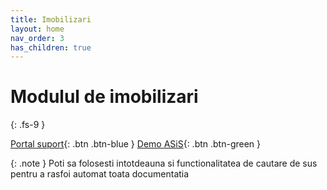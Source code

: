 ```yaml
---
title: Imobilizari
layout: home
nav_order: 3
has_children: true
---
```

# Modulul de imobilizari
{: .fs-9 }

[Portal suport](http://asis.asw.ro/){: .btn .btn-blue }
[Demo ASiS](http://dev.asw.ro){: .btn .btn-green }


{: .note }
Poti sa folosesti intotdeauna si functionalitatea de cautare de sus pentru a rasfoi automat toata documentatia
